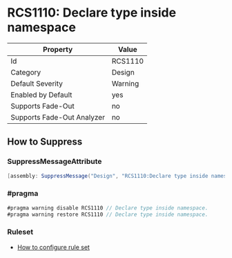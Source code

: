 # RCS1110: Declare type inside namespace

Property | Value
--- | ---
Id|RCS1110
Category|Design
Default Severity|Warning
Enabled by Default|yes
Supports Fade\-Out|no
Supports Fade\-Out Analyzer|no

## How to Suppress

### SuppressMessageAttribute

```csharp
[assembly: SuppressMessage("Design", "RCS1110:Declare type inside namespace.", Justification = "<Pending>")]
```

### \#pragma

```csharp
#pragma warning disable RCS1110 // Declare type inside namespace.
#pragma warning restore RCS1110 // Declare type inside namespace.
```

### Ruleset

* [How to configure rule set](../HowToConfigureAnalyzers.md)
